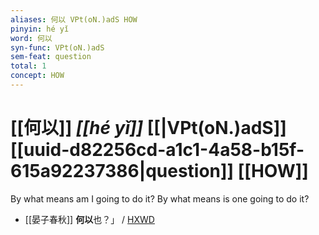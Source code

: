 ```yaml
---
aliases: 何以 VPt(oN.)adS HOW
pinyin: hé yǐ
word: 何以
syn-func: VPt(oN.)adS
sem-feat: question
total: 1
concept: HOW 
---
```

# [[何以]] *[[hé yǐ]]*  [[|VPt(oN.)adS]] [[uuid-d82256cd-a1c1-4a58-b15f-615a92237386|question]] [[HOW]]
By what means am I going to do it? By what means is one going to do it?
 - [[晏子春秋]] **何以**也？」 / [HXWD](https://hxwd.org/textview.html?location=KR2g0003_tls_006-20a.8)